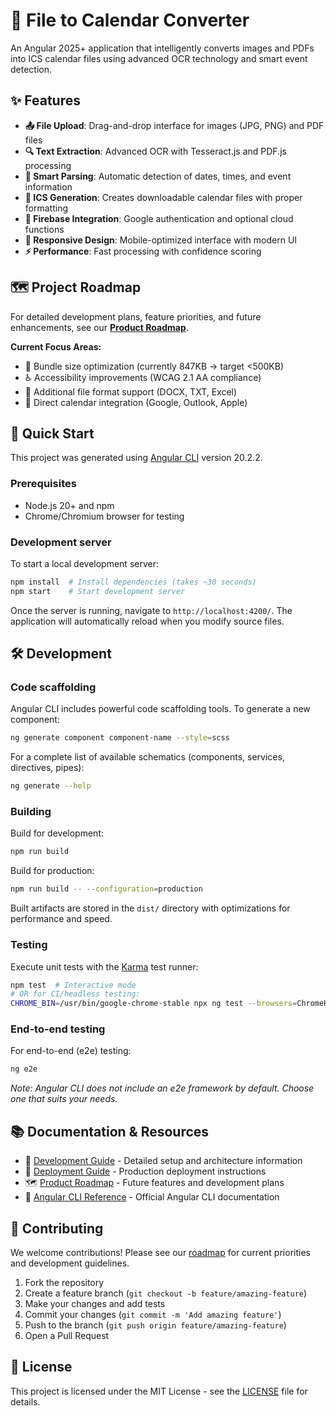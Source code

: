 # 📅 File to Calendar Converter

An Angular 2025+ application that intelligently converts images and PDFs into ICS calendar files using advanced OCR technology and smart event detection.

## ✨ Features
- **📤 File Upload**: Drag-and-drop interface for images (JPG, PNG) and PDF files
- **🔍 Text Extraction**: Advanced OCR with Tesseract.js and PDF.js processing
- **🧠 Smart Parsing**: Automatic detection of dates, times, and event information
- **📅 ICS Generation**: Creates downloadable calendar files with proper formatting
- **🔐 Firebase Integration**: Google authentication and optional cloud functions
- **📱 Responsive Design**: Mobile-optimized interface with modern UI
- **⚡ Performance**: Fast processing with confidence scoring

## 🗺️ Project Roadmap

For detailed development plans, feature priorities, and future enhancements, see our [**Product Roadmap**](./ROADMAP.md).

**Current Focus Areas:**
- 🚀 Bundle size optimization (currently 847KB → target <500KB)
- ♿ Accessibility improvements (WCAG 2.1 AA compliance)
- 📄 Additional file format support (DOCX, TXT, Excel)
- 📲 Direct calendar integration (Google, Outlook, Apple)

## 🚀 Quick Start

This project was generated using [Angular CLI](https://github.com/angular/angular-cli) version 20.2.2.

### Prerequisites
- Node.js 20+ and npm
- Chrome/Chromium browser for testing

### Development server

To start a local development server:

```bash
npm install  # Install dependencies (takes ~30 seconds)
npm start    # Start development server
```

Once the server is running, navigate to `http://localhost:4200/`. The application will automatically reload when you modify source files.

## 🛠️ Development

### Code scaffolding

Angular CLI includes powerful code scaffolding tools. To generate a new component:

```bash
ng generate component component-name --style=scss
```

For a complete list of available schematics (components, services, directives, pipes):

```bash
ng generate --help
```

### Building

Build for development:
```bash
npm run build
```

Build for production:
```bash
npm run build -- --configuration=production
```

Built artifacts are stored in the `dist/` directory with optimizations for performance and speed.

### Testing

Execute unit tests with the [Karma](https://karma-runner.github.io) test runner:

```bash
npm test  # Interactive mode
# OR for CI/headless testing:
CHROME_BIN=/usr/bin/google-chrome-stable npx ng test --browsers=ChromeHeadless --watch=false
```

### End-to-end testing

For end-to-end (e2e) testing:

```bash
ng e2e
```

*Note: Angular CLI does not include an e2e framework by default. Choose one that suits your needs.*

## 📚 Documentation & Resources

- 📖 [Development Guide](./DEVELOPMENT.md) - Detailed setup and architecture information
- 🚀 [Deployment Guide](./DEPLOYMENT.md) - Production deployment instructions
- 🗺️ [Product Roadmap](./ROADMAP.md) - Future features and development plans
- 📖 [Angular CLI Reference](https://angular.dev/tools/cli) - Official Angular CLI documentation

## 🤝 Contributing

We welcome contributions! Please see our [roadmap](./ROADMAP.md) for current priorities and development guidelines.

1. Fork the repository
2. Create a feature branch (`git checkout -b feature/amazing-feature`)
3. Make your changes and add tests
4. Commit your changes (`git commit -m 'Add amazing feature'`)
5. Push to the branch (`git push origin feature/amazing-feature`)
6. Open a Pull Request

## 📄 License

This project is licensed under the MIT License - see the [LICENSE](LICENSE) file for details.
